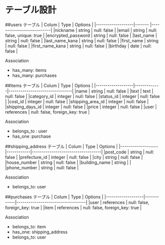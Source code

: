 # テーブル設計

##users テーブル
| Colum             | Type   | Options                   |
|-------------------|------- |---------------------------|
|nickname           | string | null: false               |
|email              | string | null: false, unique: true |
|encrypted_password | string | null: false               |
|last_name          | string | null: false               |
|last_name_kana     | string | null: false               |
|first_name         | string | null: false               |
|first_name_kana    | string | null: false               |
|birthday           | date   | null: false               |

Association
- has_many: items
- has_many: purchases


##items テーブル
| Colum             | Type        | Options                        |
|-------------------|-------------|--------------------------------|
|name               | string      | null: false                    |
|text               | text        | null: false                    | 
|category_id        | integer     | null: false                    |
|status_id          | integer     | null: false                    |
|cost_id            | integer     | null: false                    |
|shipping_area_id   | integer     | null: false                    |
|shipping_days_id   | integer     | null: false                    |
|price              | integer     | null: false                    |
|user               | references  | null: false, foreign_key: true |

Association
- belongs_to : user
- has_one :purchase


##shipping_address テーブル
| Colum             | Type       | Options                           |
|-------------------|------------|-----------------------------------|
|post_code          | string     | null: false                       |
|prefecture_id      | integer    | null: false                       |
|city               | string     | null: false                       |
|house_number       | string     | null: false                       |
|building_name      | string     |                                   |
|phone_number       | string     | null: false                       |

Association
- belongs_to: user

##purchases テーブル
| Colum             | Type       | Options                           |
|-------------------|------------|-----------------------------------|
|user               | references | null: false, foreign_key: true    | 
|item               | references | null: false, foreign_key: true    | 

Association
- belongs_to: item
- has_one: shipping_address
- belongs_to: user
